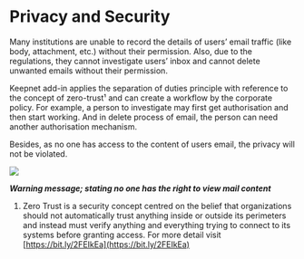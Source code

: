 # Privacy and Security

Many institutions are unable to record the details of users’ email traffic (like body, attachment, etc.) without their permission. Also, due to the regulations, they cannot investigate users’  inbox and cannot delete unwanted emails without their permission.

Keepnet add-in applies the separation of duties principle with reference to the concept of zero-trust¹ and can create a workflow by the corporate policy. For example, a person to investigate may first get authorisation and then start working. And in delete process of email, the person can need another authorisation mechanism.

Besides, as no one has access to the content of users email, the privacy will not be violated.

![](https://www.keepnetlabs.com/wp-content/uploads/Warning-message-stating-no-one-has-right-to-view-mail-content-1024x463.png)

***Warning message; stating no one has the right to view mail content***

1. Zero Trust is a security concept centred on the belief that organizations should not automatically trust anything inside or outside its perimeters and instead must verify anything and everything trying to connect to its systems before granting access. For more detail visit [https://bit.ly/2FEIkEa](https://bit.ly/2FEIkEa)
